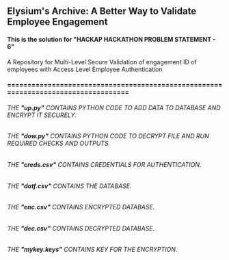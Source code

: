 ## Elysium's Archive: A Better Way to Validate Employee Engagement
#### This is the solution for "HACKAP HACKATHON PROBLEM STATEMENT - 6" 
A Repository for Multi-Level Secure Validation of engagement ID of employees with Access Level Employee Authentication
#### ===================================================================================
###### THE **"up.py"** CONTAINS PYTHON CODE TO ADD DATA TO DATABASE AND ENCRYPT IT SECURELY. </br>
###### THE **"dow.py"** CONTAINS PYTHON CODE TO DECRYPT FILE AND RUN REQUIRED CHECKS AND OUTPUTS. </br>
###### THE **"creds.csv"** CONTAINS CREDENTIALS FOR AUTHENTICATION. </br>
###### THE **"datf.csv"** CONTAINS THE DATABASE. </br>
###### THE **"enc.csv"** CONTAINS ENCRYPTED DATABASE. </br>
###### THE **"dec.csv"** CONTAINS DECRYPTED DATABASE. </br>
###### THE **"mykey.keys"** CONTAINS KEY FOR THE ENCRYPTION. </br>
